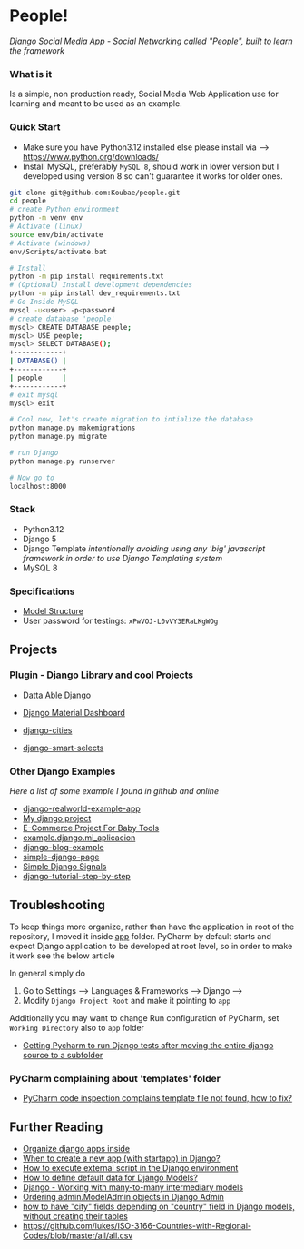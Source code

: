 People!
======

_Django Social Media App - Social Networking called "People", built to learn the framework_


### What is it

Is a simple, non production ready, Social Media Web Application use for learning and meant to be used as an example. 

### Quick Start

* Make sure you have Python3.12 installed else please install via --> https://www.python.org/downloads/
* Install MySQL, preferably `MySQL 8`, should work in lower version but I developed using version 8 so can't guarantee it works for older ones.

```bash
git clone git@github.com:Koubae/people.git
cd people
# create Python environment 
python -m venv env 
# Activate (linux)
source env/bin/activate
# Activate (windows)
env/Scripts/activate.bat

# Install 
python -m pip install requirements.txt
# (Optional) Install development dependencies
python -m pip install dev_requirements.txt
# Go Inside MySQL
mysql -u<user> -p<password
# create database 'people'
mysql> CREATE DATABASE people;
mysql> USE people;
mysql> SELECT DATABASE();
+------------+
| DATABASE() |
+------------+
| people     |
+------------+
# exit mysql 
mysql> exit

# Cool now, let's create migration to intialize the database
python manage.py makemigrations
python manage.py migrate

# run Django 
python manage.py runserver

# Now go to
localhost:8000
```

### Stack

* Python3.12
* Django 5
* Django Template _intentionally avoiding using any 'big' javascript framework in order to use Django Templating system_
* MySQL 8

### Specifications 

* [Model Structure](./model_structure.md)
* User password for testings: `xPwVOJ-L0vVY3ERaLKgWOg`

Projects
---------------

### Plugin - Django Library and cool Projects

* [Datta Able Django](https://github.com/app-generator/django-datta-able)
* [Django Material Dashboard](https://github.com/app-generator/django-material-dashboard)

* [django-cities](https://github.com/coderholic/django-cities)
* [django-smart-selects](https://github.com/jazzband/django-smart-selects)


### Other Django Examples

_Here a list of some example I found in github and online_

* [django-realworld-example-app](https://github.com/gothinkster/django-realworld-example-app/tree/master)
* [My django project](https://github.com/mach1el/my-django)
* [E-Commerce Project For Baby Tools](https://github.com/MET-DEV/Django-E-Commerce)
* [example.django.mi_aplicacion](https://github.com/macagua/example.django.mi_aplicacion)
* [django-blog-example](https://github.com/rgab1508/django-blog-example)
* [simple-django-page](https://github.com/90x-Development/simple-django-page)
* [Simple Django Signals](https://github.com/BaseMax/SimpleDjangoSignals)
* [django-tutorial-step-by-step](https://github.com/consideratecode/django-tutorial-step-by-step)


Troubleshooting
---------------

To keep things more organize, rather than have the application in root of the repository, I moved it inside [app](./app) folder.
PyCharm by default starts and expect Django application to be developed at root level, so in order to make it work see the below article

In general simply do

1. Go to Settings --> Languages & Frameworks --> Django --> 
2. Modify `Django Project Root` and make it pointing to `app` 

Additionally you may want to change Run configuration of PyCharm, set `Working Directory` also to `app` folder


* [Getting Pycharm to run Django tests after moving the entire django source to a subfolder](https://intellij-support.jetbrains.com/hc/en-us/community/posts/115000622670-Getting-Pycharm-to-run-Django-tests-after-moving-the-entire-django-source-to-a-subfolder)


### PyCharm complaining about 'templates' folder

* [PyCharm code inspection complains template file not found, how to fix?](https://stackoverflow.com/questions/20873625/pycharm-code-inspection-complains-template-file-not-found-how-to-fix)


Further Reading
---------------

* [Organize django apps inside](https://stackoverflow.com/questions/73354083/organize-django-apps-inside)
* [When to create a new app (with startapp) in Django?](https://stackoverflow.com/questions/64237/when-to-create-a-new-app-with-startapp-in-django)
* [How to execute external script in the Django environment](https://stackoverflow.com/questions/41825037/how-to-execute-external-script-in-the-django-environment)
* [How to define default data for Django Models?](https://stackoverflow.com/questions/39739439/how-to-define-default-data-for-django-models/39742847#39742847)
* [Django - Working with many-to-many intermediary models](https://docs.djangoproject.com/en/5.0/ref/contrib/admin/#working-with-many-to-many-intermediary-models)
* [Ordering admin.ModelAdmin objects in Django Admin](https://stackoverflow.com/questions/398163/ordering-admin-modeladmin-objects-in-django-admin)
* [how to have "city" fields depending on "country" field in Django models, without creating their tables](https://stackoverflow.com/questions/39806588/how-to-have-city-fields-depending-on-country-field-in-django-models-without)
* https://github.com/lukes/ISO-3166-Countries-with-Regional-Codes/blob/master/all/all.csv